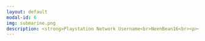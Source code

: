 ```yaml
---
layout: default
modal-id: 6
img: submarine.png
description: <strong>Playstation Network Username<br>NeenBean16<br><p><a href="https://psnprofiles.com/NeenBean16"><font color="#0000ff">Link to PSNProfiles.com</font></a></p>100% Completions of Note - Platinum Trophies and All Related Content/DLCs</strong><br><br><em>Assassin’s Creed Origins<br>Assassin’s Creed Valhalla<br>Baldur’s Gate 3<br>Horizon Zero Dawn<br>Human Fall Flat<br>The Witcher 3 Wild Hunt<br>(Complete Edition - Achieved 2018)<br>The Witcher 3 Wild Hunt<br>(Game of the Year Edition - Achieved 2020)<br><br><br></em><br><br><strong>Platinum Trophies Only</strong><br><br>Top Faves of All Time<br>(ranked in order of difficulty) -<br><em>Red Dead Redemption 2<br>Diablo IV<br>Dying Light 2 Stay Human<br>Final Fantasy XV</em><br>(Currently at 92% completion due to inability to finish two remaining <em>FFXV Multiplayer Comrades</em> trophies in base game, finished 100% completion of <em>FFXV Multiplayer Comrades</em> standalone version, and all other FFXV DLCs)<br><em>Cyberpunk 2077</em><br>(completed on PS4, Feb 2021)<br><br><strong>Franchise Favorites -</strong><br><em>Assassin’s Creed Black Flag<br>BioShock (Remastered)<br>BioShock 2 (Remastered)<br>Final Fantasy VII (Remake)<br>Final Fantasy VIII (Remastered)<br>God of War (2018)<br>Kingdom Hearts<br>Kingdom Hearts III<br>LEGO Harry Potter Collection Years 1-4<br>LEGO Harry Potter Collection Years 5-7<br>Resident Evil 5<br>Resident Evil 6</em><br><br><strong>Scares and Stories -</strong><br><em>A Plague Tale Innocence<br>Beyond Two Souls<br>Detroit Become Human<br>Doki Doki Literature Club Plus!<br>Heavy Rain<br>The Dark Pictures Anthology Little Hope<br>The Order 1886<br>Until Dawn<br>Vampyr</em><br><br><strong>Silly Fun and Deceptive Difficulty -</strong><br><em>Fall Guys Ultimate Knockout<br>Heavenly Bodies<br>Moving Out<br>Tools Up!<br>Totally Reliable Delivery Service<br>Ultimate Chicken Horse<br>Untitled Goose Game</em>
---
```

